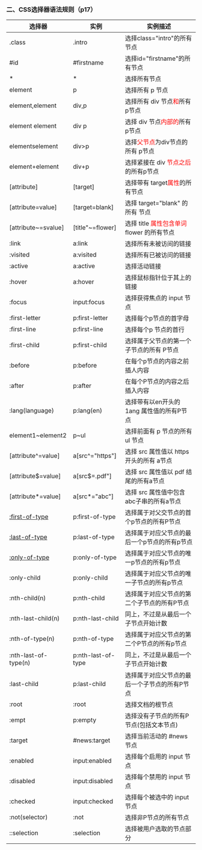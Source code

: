 ### 二、CSS选择器语法规则（p17）
选择器|实例|实例描述
---|---|---
.class|.intro|选择class="intro"的所有节点
#id|#firstname|选择id="firstname"的所有节点
*|*|选择所有节点
element|p|选择所有 p 节点
element,element|div,p|选择所有 div 节点<font color='red'>和</font>所有p节点
element element|div p|选择 div 节点<font color='red'>内部的</font>所有p节点
elementselement|div>p|选择<font color='red'>父节点</font>为div节点的所有 p节点
element+element|div+p|选择紧接在 div <font color='red'>节点之后</font>的所有p节点
[attribute]|[target]|选择带有 target<font color='red'>属性</font>的所有节点
[attribute=value]|[target=blank]|选择 target="blank" 的所有 节点
[attribute~=svalue]|[title"~=flower]|选择 title <font color='red'>属性包含单词</font> flower 的所有节点
:link|a:link|选择所有未被访间的链接
:visited|a:visited|选择所有已被访问的链接
:active|a:active|选择活动链接
:hover|a:hover|选择鼠标指针位于其上的链接
:focus|input:focus|选择获得焦点的 input 节点
:first-letter|p:first-letter|选择每个p节点的首字母
:first-line|p:first-line|选择每个p 节点的首行
:first-child|p:first-child|选择属于父节点的第一个子节点的所有 P节点
:before|p:before|在每个p节点的内容之前插人内容
:after|p:after|在每个P节点的内容之后插入内容
:lang(language)|p:lang(en)|选择带有以en开头的 1ang 属性值的所有P节点
element1~element2|p~ul|选择前面有 p 节点的所有 ul 节点
[attribute^=value]|a[src^="https"]|选择 src 属性值以 https 开头的所有 a节点
[attribute$=value]|a[src$=.pdf"]|选择 src 属性值以 pdf 结尾的所有a节点
[attribute*=value]|a[src*="abc"]|选择 src 属性值中包含 abc子串的所有a节点
[:first-of-type](https://developer.mozilla.org/zh-CN/docs/Web/CSS/:first-of-type)|p:first-of-type|选择属于对父交节点的首个p节点的所有P节点
[:last-of-type](https://developer.mozilla.org/zh-CN/docs/Web/CSS/:last-of-type)|p:last-of-type|选择属于对应父节点的最后一个p节点的所有p节点
[:only-of-type](https://developer.mozilla.org/zh-CN/docs/Web/CSS/:only-of-type)|p:only-of-type|选择属于对应父节点的唯一p节点的所有p节点
:only-child|p:only-child|选择属于对应父节点的唯一子节点的所有p节点
:nth-child(n)|p:nth-child|选择属于对应父节点的第二个子节点的所有P节点
:nth-last-child(n)|p:nth-last-child|同上，不过是从最后一个子节点开始计数
:nth-of-type(n)|p:nth-of-type|选择属于对应父节点的第二个P节点的所有p节点
:nth-last-of-type(n)|p:nth-last-of-type|同上，不过是从最后一个子节点开始计数
:last-child|p:last-child|选择属于对应父节点的最后一个子节点的所有P节点
:root|:root|选择文档的根节点
:empt|p:empty|选择没有子节点的所有P节点(包括文本节点)
:target|#news:target|选择当前活动的 #news 节点
:enabled|input:enabled|选择每个启用的 input 节点
:disabled|input:disabled|选择每个禁用的 input 节点
:checked|input:checked|选择每个被选中的 input 节点
:not(selector)|:not|选择非P节点的所有节点
::selection|:selection|选择被用户选取的节点部分
